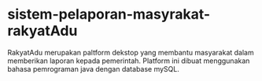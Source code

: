# sistem-pelaporan-masyrakat-rakyatAdu
RakyatAdu merupakan paltform dekstop yang membantu masyarakat dalam memberikan laporan kepada pemerintah.  Platform ini dibuat menggunakan bahasa pemrograman java dengan database mySQL.
